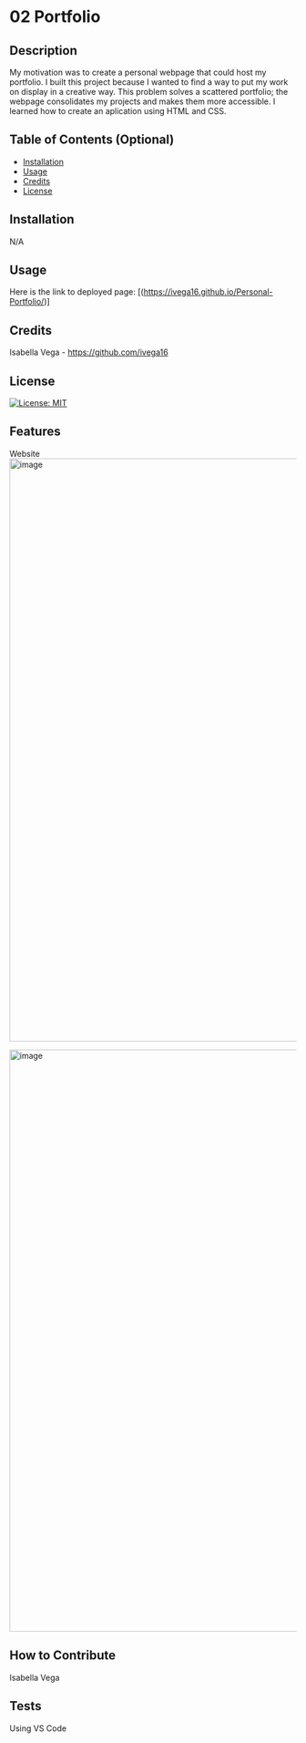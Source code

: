 # 02 Portfolio

## Description

My motivation was to create a personal webpage that could host my portfolio. I built this project because I wanted to find a way to put my work on display in a creative way. This problem solves a scattered portfolio; the webpage consolidates my projects and makes them more accessible. I learned how to create an aplication using HTML and CSS.

## Table of Contents (Optional)

- [Installation](#installation)
- [Usage](#usage)
- [Credits](#credits)
- [License](#license)

## Installation

N/A

## Usage

Here is the link to deployed page: [(https://ivega16.github.io/Personal-Portfolio/)]

## Credits

Isabella Vega - https://github.com/ivega16

## License

[![License: MIT](https://img.shields.io/badge/License-MIT-yellow.svg)](https://opensource.org/licenses/MIT)


## Features

Website
<img width="1023" alt="image" src="https://github.com/ivega16/Personal-Portfolio/assets/99403219/3f75fa63-654f-4db4-b779-9101d558b74d">

<img width="1021" alt="image" src="https://github.com/ivega16/Personal-Portfolio/assets/99403219/b622481f-2c0f-4798-a00a-fe0d1055993f">




## How to Contribute

Isabella Vega

## Tests

Using VS Code
